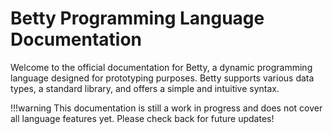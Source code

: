 # Betty Programming Language Documentation

Welcome to the official documentation for Betty, a dynamic programming language designed for prototyping purposes. Betty supports various data types, a standard library, and offers a simple and intuitive syntax.

!!!warning
    This documentation is still a work in progress and does not cover all language features yet. Please check back for future updates!